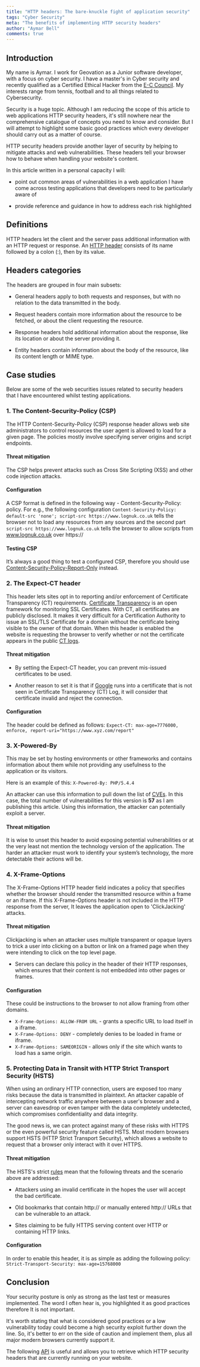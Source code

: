```yaml
---
title: "HTTP headers: The bare-knuckle fight of application security"
tags: "Cyber Security"
meta: "The benefits of implementing HTTP security headers"
author: "Aymar Bell"
comments: true
---
```


## Introduction
My name is Aymar. I work for Geovation as a Junior software developer, with a focus on cyber security. I have a master's in Cyber security and recently qualified as a Certified Ethical Hacker from the [E-C Council][ecc]. My interests range from tennis, football and to all things related to Cybersecurity.

Security is a huge topic. Although I am reducing the scope of this article to web applications HTTP security headers, it's still nowhere near the comprehensive catalogue of concepts you need to know and consider. But I will attempt to highlight some basic good practices which every developer should carry out as a matter of course.    

HTTP security headers provide another layer of security by helping to mitigate attacks and web vulnerabilities. These headers tell your browser how to behave when handling your website's content.

In this article written in a personal capacity I will:

- point out common areas of vulnerabilities in a web application I have come across testing applications that developers need to be particularly aware of  

- provide reference and guidance in how to address each risk highlighted

## Definitions  
HTTP headers let the client and the server pass additional information with an HTTP request or response. An [HTTP header][http] consists of its name followed by a colon (:), then by its value.

## Headers categories  
The headers are grouped in four main subsets:

- General headers apply to both requests and responses, but with no relation to the data transmitted in the body.

- Request headers contain more information about the resource to be fetched, or about the client requesting the resource.

- Response headers hold additional information about the response, like its location or about the server providing it.

- Entity headers contain information about the body of the resource, like its content length or MIME type.  

## Case studies
Below are some of the web securities issues related to security headers that I have encountered whilst testing applications.

### 1. The Content-Security-Policy (CSP)

The HTTP Content-Security-Policy (CSP) response header allows web site administrators to control resources the user agent is allowed to load for a given page. The policies mostly involve specifying server origins and script endpoints.  

#### Threat mitigation
The CSP helps prevent attacks such as Cross Site Scripting (XSS) and other code injection attacks.  

#### Configuration
A CSP format is defined in the following way -  Content-Security-Policy: policy. For e.g., the following configuration ```Content-Security-Policy: default-src 'none'; script-src https://www.lognuk.co.uk``` tells the browser not to load any resources from any sources and the second part ```script-src https://www.lognuk.co.uk``` tells the browser to allow scripts from www.lognuk.co.uk over https://

#### Testing CSP
It’s always a good thing to test a configured CSP, therefore you should use [Content-Security-Policy-Report-Only][csp] instead.

### 2. The Expect-CT header  
This header lets sites opt in to reporting and/or enforcement of Certificate Transparency (CT) requirements. [Certificate Transparency][ct] is an open framework for monitoring SSL Certificates. With CT, all certificates are publicly disclosed. It makes it very difficult for a Certification Authority to issue an SSL/TLS Certificate for a domain without the certificate being visible to the owner of that domain. When this header is enabled the website is requesting the browser to verify whether or not the certificate appears in the public [CT logs][ctlogs].

#### Threat mitigation
- By setting the Expect-CT header, you can prevent mis-issued certificates to be used.

- Another reason to set it is that if [Google][report] runs into a certificate that is not seen in Certificate Transparency (CT) Log, it will consider that certificate invalid and reject the connection.

#### Configuration
The header could be defined as follows: ```Expect-CT: max-age=7776000, enforce, report-uri="https://www.xyz.com/report"```

### 3. X-Powered-By
This may be set by hosting environments or other frameworks and contains information about them while not providing any usefulness to the application or its visitors.

Here is an example of this: ```X-Powered-By: PHP/5.4.4```

An attacker can use this information to pull down the list of [CVEs][cves]. In this case, the total number of vulnerabilities for this version is __57__ as I am publishing this article. Using this information, the attacker can potentially exploit a server.

#### Threat mitigation

It is wise to unset this header to avoid exposing potential vulnerabilities or at the very least not mention the technology version of the application. The harder an attacker must work to identify your system’s technology, the more detectable their actions will be.

### 4. X-Frame-Options
The X-Frame-Options HTTP header field indicates a policy that specifies whether the browser should render the transmitted resource within a frame or an iframe. If this X-Frame-Options header is not included in the HTTP response from the server, It leaves the application open to 'ClickJacking' attacks.

#### Threat mitigation
Clickjacking is when an attacker uses multiple transparent or opaque layers to trick a user into clicking on a button or link on a framed page when they were intending to click on the top level page.
- Servers can declare this policy in the header of their HTTP responses, which ensures that their content is not embedded into other pages or frames.

#### Configuration
These could be instructions to the browser to not allow framing from other domains.
- ```X-Frame-Options: ALLOW-FROM URL``` - grants a specific URL to load itself in a iframe.
- ```X-Frame-Options: DENY``` - completely denies to be loaded in frame or iframe.
- ```X-Frame-Options: SAMEORIGIN``` - allows only if the site which wants to load has a same origin.

### 5. Protecting Data in Transit with HTTP Strict Transport Security (HSTS)

When using an ordinary HTTP connection, users are exposed too many risks because the data is transmitted in plaintext. An attacker capable of intercepting network traffic anywhere between a user's browser and a server can eavesdrop or even tamper with the data completely undetected, which compromises confidentiality and data integrity.

The good news is, we can protect against many of these risks with HTTPS or the even powerful security feature called HSTS. Most modern browsers support HSTS (HTTP Strict Transport Security), which allows a website to request that a browser only interact with it over HTTPS.

#### Threat mitigation

The HSTS's strict [rules][rules] mean that the following threats and the scenario above are addressed:

- Attackers using an invalid certificate in the hopes the user will accept the bad certificate.

- Old bookmarks that contain http:// or manually entered http:// URLs that can be vulnerable to an attack.

- Sites claiming to be fully HTTPS serving content over HTTP or containing HTTP links.

#### Configuration  

In order to enable this header, it is as simple as adding the following policy: ```Strict-Transport-Security: max-age=15768000```

## Conclusion
Your security posture is only as strong as the last test or measures implemented. The word I often hear is, you highlighted it as good practices therefore It is not important.

It's worth stating that what is considered good practices or a low vulnerability today could become a high security exploit further down the line. So, it's better to err on the side of caution and implement them, plus all major modern browsers currently support it.  

The following [API][api] is useful and allows you to retrieve which HTTP security headers that are currently running on your website.

[ecc]: https://www.eccouncil.org/
[http]: https://developer.mozilla.org/en-US/docs/Web/HTTP/Headers#Security
[csp]: https://developer.mozilla.org/en-US/docs/Web/HTTP/CSP
[ct]: https://www.certificate-transparency.org/
[ctlogs]: https://www.certificate-transparency.org/known-logs
[report]: https://transparencyreport.google.com/https/certificates?hl=en_GB
[cves]: https://www.cvedetails.com/vulnerability-list/vendor_id-74/product_id-128/version_id-130366/PHP-PHP-5.4.4.html
[rules]: https://cheatsheetseries.owasp.org/cheatsheets/HTTP_Strict_Transport_Security_Cheat_Sheet.html
[api]: https://securityheaders.com
